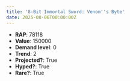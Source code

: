 ```yaml
---
title: '8-Bit Immortal Sword: Venom''s Byte'
date: 2025-08-06T00:00:00Z
---
```

- **RAP**: 78118
- **Value**: 150000
- **Demand level**: 0
- **Trend**: 2
- **Projected?**: True
- **Hyped?**: True
- **Rare?**: True
